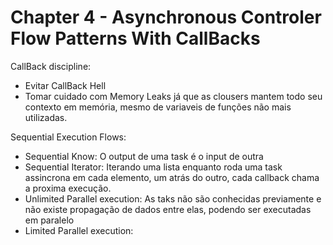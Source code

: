 # Chapter 4 - Asynchronous Controler Flow Patterns With CallBacks

CallBack discipline:

- Evitar CallBack Hell
- Tomar cuidado com Memory Leaks já que as clousers mantem todo seu contexto em memória, mesmo de variaveis de funções não mais utilizadas.

Sequential Execution Flows:

- Sequential Know: O output de uma task é o input de outra
- Sequential Iterator: Iterando uma lista enquanto roda uma task assincrona em cada elemento, um atrás do outro, cada callback chama a proxima execução.
- Unlimited Parallel execution: As taks não são conhecidas previamente e não existe propagação de dados entre elas, podendo ser executadas em paralelo
- Limited Parallel execution:

